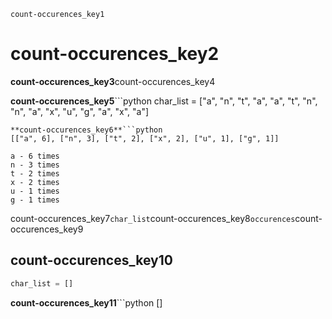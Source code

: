 ```ngMeta
count-occurences_key1
```
# count-occurences_key2
**count-occurences_key3**count-occurences_key4

**count-occurences_key5**```python
char_list = ["a", "n", "t", "a", "a", "t", "n", "n", "a", "x", "u", "g", "a", "x", "a"]
```
**count-occurences_key6**```python
[["a", 6], ["n", 3], ["t", 2], ["x", 2], ["u", 1], ["g", 1]]

a - 6 times
n - 3 times
t - 2 times
x - 2 times
u - 1 times
g - 1 times
```
count-occurences_key7`char_list`count-occurences_key8`occurences`count-occurences_key9

## count-occurences_key10
```python
char_list = []
```
**count-occurences_key11**```python
[]
```
